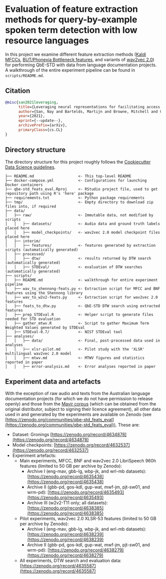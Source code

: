# Evaluation of feature extraction methods for query-by-example spoken term detection with low resource languages

In this project we examine different feature extraction methods ([Kaldi MFCCs](https://kaldi-asr.org/doc/feat.html), [BUT/Phonexia Bottleneck features](https://speech.fit.vutbr.cz/software/but-phonexia-bottleneck-feature-extractor), and variants of [wav2vec 2.0](https://github.com/pytorch/fairseq/tree/master/examples/wav2vec)) for performing QbE-STD with data from language documentation projects. A walkthrough of the entire experiment pipeline can be found in `scripts/README.md`.

## Citation

```bibtex
@misc{san2021leveraging,
      title={Leveraging neural representations for facilitating access to untranscribed speech from endangered languages}, 
      author={San, Nay and Bartelds, Martijn and Browne, Mitchell and Clifford, Lily and Gibson, Fiona and Mansfield, John and Nash, David and Simpson, Jane and Turpin, Myfany and Vollmer, Maria and Wilmoth, Sasha and Jurafsky, Dan},
      year={2021},
      eprint={--update--},
      archivePrefix={arXiv},
      primaryClass={cs.CL}
}
```

## Directory structure

The directory structure for this project roughly follows the [Cookiecutter Data Science guidelines](https://drivendata.github.io/cookiecutter-data-science/#directory-structure).

```
├── README.md                    <- This top-level README
├── docker-compose.yml           <- Configurations for launching Docker containers
├── qbe-std_feats_eval.Rproj     <- RStudio project file, used to get repository path using R's 'here' package
├── requirements.txt             <- Python package requirements
├── tmp/                         <- Empty directory to download zip files into, if required
├── data/
│   ├── raw/                     <- Immutable data, not modified by scripts
│   │   ├── datasets/            <- Audio data and ground truth labels placed here
│   │   ├── model_checkpoints/   <- wav2vec 2.0 model checkpoint files placed here
│   ├── interim/                         
│   │   ├── features/            <- features generated by extraction scripts (automatically generated)
│   ├── processed/      
│   │   ├── dtw/                 <- results returned by DTW search (automatically generated)
│   │   ├── STDEval/             <- evaluation of DTW searches (automatically generated)
├── scripts/
│   ├── README.md                <- walkthrough for entire experiment pipeline
│   ├── wav_to_shennong-feats.py <- Extraction script for MFCC and BNF features using the Shennong library
│   ├── wav_to_w2v2-feats.py     <- Extraction script for wav2vec 2.0 features
│   ├── feats_to_dtw.py          <- QbE-STD DTW search using extracted features
│   ├── prep_STDEval.R           <- Helper script to generate files needed for STD evaluation
│   ├── gather_mtwv.R            <- Script to gather Maximum Term Weighted Values generated by STDEval
│   ├── STDEval-0.7/             <- NIST STDEval tool
├── analyses/
│   │   ├── data/                <- Final, post-processed data used in analyses
│   │   ├── xlsr-pilot.md        <- Pilot study with the 'XLSR' multilingual wav2vec 2.0 model
│   │   ├── mtwv.md              <- MTWV figures and statistics reported in paper
│   │   ├── error-analysis.md    <- Error analyses reported in paper
```

## Experiment data and artefacts

With the exception of raw audio and texts from the Australian language documentation projects (for which we do not have permission to release openly) and those from the [Mavir corpus](http://www.lllf.uam.es/ING/CorpusMavir.html) (which can be obtained from the original distributor, subject to signing their licence agreement), all other data used in and generated by the experiments are available on Zenodo (see [https://zenodo.org/communities/qbe-std_feats_eval](https://zenodo.org/communities/qbe-std_feats_eval)). These are:

- Dataset: Gronings [https://zenodo.org/record/4634878](https://zenodo.org/record/4634878)
- Model checkpoints: [https://zenodo.org/record/4632537](https://zenodo.org/record/4632537)
- Experiment artefacts:
	- Main experiments, MFCC, BNF and wav2vec 2.0 LibriSpeech 960h features (limited to 50 GB per archive by Zenodo):
		- Archive I (eng-mav, gbb-lg, wbp-jk, and wrl-mb datasets): [https://zenodo.org/record/4635438](https://zenodo.org/record/4635438)
		- Archive II (gbb-pd, gos-kdl, gup-wat, mwf-jm, pjt-sw01, and wrm-pd): [https://zenodo.org/record/4635493](https://zenodo.org/record/4635493)
		- Archive III (w2v2-T11 only; all datasets): [https://zenodo.org/record/4638385](https://zenodo.org/record/4638385)
	- Pilot experiments, wav2vec 2.0 XLSR-53 features (limited to 50 GB per archive by Zenodo):
		- Archive I (eng-mav, gbb-lg, wbp-jk, and wrl-mb datasets): [https://zenodo.org/record/4638239](https://zenodo.org/record/4638239)
		- Archive II (gbb-pd, gos-kdl, gup-wat, mwf-jm, pjt-sw01, and wrm-pd): [https://zenodo.org/record/4638279](https://zenodo.org/record/4638279)
	- All experiments, DTW search and evaluation data: [https://zenodo.org/record/4635587](https://zenodo.org/record/4635587)
